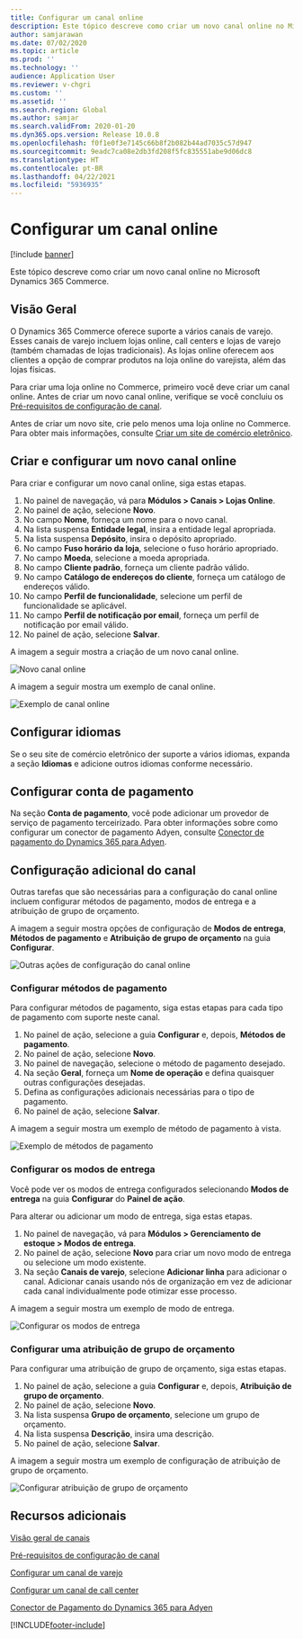 ```yaml
---
title: Configurar um canal online
description: Este tópico descreve como criar um novo canal online no Microsoft Dynamics 365 Commerce.
author: samjarawan
ms.date: 07/02/2020
ms.topic: article
ms.prod: ''
ms.technology: ''
audience: Application User
ms.reviewer: v-chgri
ms.custom: ''
ms.assetid: ''
ms.search.region: Global
ms.author: samjar
ms.search.validFrom: 2020-01-20
ms.dyn365.ops.version: Release 10.0.8
ms.openlocfilehash: f0f1e0f3e7145c66b8f2b082b44ad7035c57d947
ms.sourcegitcommit: 9eadc7ca08e2db3fd208f5fc835551abe9d06dc8
ms.translationtype: HT
ms.contentlocale: pt-BR
ms.lasthandoff: 04/22/2021
ms.locfileid: "5936935"
---
```

# <a name="set-up-an-online-channel"></a>Configurar um canal online


[!include [banner](includes/banner.md)]

Este tópico descreve como criar um novo canal online no Microsoft Dynamics 365 Commerce.

## <a name="overview"></a>Visão Geral

O Dynamics 365 Commerce oferece suporte a vários canais de varejo. Esses canais de varejo incluem lojas online, call centers e lojas de varejo (também chamadas de lojas tradicionais). As lojas online oferecem aos clientes a opção de comprar produtos na loja online do varejista, além das lojas físicas.

Para criar uma loja online no Commerce, primeiro você deve criar um canal online. Antes de criar um novo canal online, verifique se você concluiu os [Pré-requisitos de configuração de canal](channels-prerequisites.md).

Antes de criar um novo site, crie pelo menos uma loja online no Commerce. Para obter mais informações, consulte [Criar um site de comércio eletrônico](create-ecommerce-site.md).

## <a name="create-and-configure-a-new-online-channel"></a>Criar e configurar um novo canal online

Para criar e configurar um novo canal online, siga estas etapas.

1. No painel de navegação, vá para **Módulos \> Canais \> Lojas Online**.
1. No painel de ação, selecione **Novo**.
1. No campo **Nome**, forneça um nome para o novo canal.
1. Na lista suspensa **Entidade legal**, insira a entidade legal apropriada.
1. Na lista suspensa **Depósito**, insira o depósito apropriado.
1. No campo **Fuso horário da loja**, selecione o fuso horário apropriado.
1. No campo **Moeda**, selecione a moeda apropriada.
1. No campo **Cliente padrão**, forneça um cliente padrão válido.
1. No campo **Catálogo de endereços do cliente**, forneça um catálogo de endereços válido.
1. No campo **Perfil de funcionalidade**, selecione um perfil de funcionalidade se aplicável.
1. No campo **Perfil de notificação por email**, forneça um perfil de notificação por email válido.
1. No painel de ação, selecione **Salvar**.

A imagem a seguir mostra a criação de um novo canal online.

![Novo canal online](media/channel-setup-online-1.png)

A imagem a seguir mostra um exemplo de canal online.

![Exemplo de canal online](media/channel-setup-online-2.png)

## <a name="set-up-languages"></a>Configurar idiomas

Se o seu site de comércio eletrônico der suporte a vários idiomas, expanda a seção **Idiomas** e adicione outros idiomas conforme necessário.

## <a name="set-up-payment-account"></a>Configurar conta de pagamento

Na seção **Conta de pagamento**, você pode adicionar um provedor de serviço de pagamento terceirizado. Para obter informações sobre como configurar um conector de pagamento Adyen, consulte [Conector de pagamento do Dynamics 365 para Adyen](./dev-itpro/adyen-connector.md).

## <a name="additional-channel-setup"></a>Configuração adicional do canal

Outras tarefas que são necessárias para a configuração do canal online incluem configurar métodos de pagamento, modos de entrega e a atribuição de grupo de orçamento.

A imagem a seguir mostra opções de configuração de **Modos de entrega**, **Métodos de pagamento** e **Atribuição de grupo de orçamento** na guia **Configurar**.

![Outras ações de configuração do canal online](media/channel-setup-online-3.png)

### <a name="set-up-payment-methods"></a>Configurar métodos de pagamento

Para configurar métodos de pagamento, siga estas etapas para cada tipo de pagamento com suporte neste canal.

1. No painel de ação, selecione a guia **Configurar** e, depois, **Métodos de pagamento**.
1. No painel de ação, selecione **Novo**.
1. No painel de navegação, selecione o método de pagamento desejado.
1. Na seção **Geral**, forneça um **Nome de operação** e defina quaisquer outras configurações desejadas.
1. Defina as configurações adicionais necessárias para o tipo de pagamento.
1. No painel de ação, selecione **Salvar**.

A imagem a seguir mostra um exemplo de método de pagamento à vista.

![Exemplo de métodos de pagamento](media/channel-setup-retail-5.png)

### <a name="set-up-modes-of-delivery"></a>Configurar os modos de entrega

Você pode ver os modos de entrega configurados selecionando **Modos de entrega** na guia **Configurar** do **Painel de ação**.  

Para alterar ou adicionar um modo de entrega, siga estas etapas.

1. No painel de navegação, vá para **Módulos \> Gerenciamento de estoque \> Modos de entrega**.
1. No painel de ação, selecione **Novo** para criar um novo modo de entrega ou selecione um modo existente.
1. Na seção **Canais de varejo**, selecione **Adicionar linha** para adicionar o canal. Adicionar canais usando nós de organização em vez de adicionar cada canal individualmente pode otimizar esse processo.

A imagem a seguir mostra um exemplo de modo de entrega.

![Configurar os modos de entrega](media/channel-setup-retail-7.png)

### <a name="set-up-a-fulfillment-group-assignment"></a>Configurar uma atribuição de grupo de orçamento

Para configurar uma atribuição de grupo de orçamento, siga estas etapas.

1. No painel de ação, selecione a guia **Configurar** e, depois, **Atribuição de grupo de orçamento**.
1. No painel de ação, selecione **Novo**.
1. Na lista suspensa **Grupo de orçamento**, selecione um grupo de orçamento.
1. Na lista suspensa **Descrição**, insira uma descrição.
1. No painel de ação, selecione **Salvar**.

A imagem a seguir mostra um exemplo de configuração de atribuição de grupo de orçamento.

![Configurar atribuição de grupo de orçamento](media/channel-setup-retail-9.png)

## <a name="additional-resources"></a>Recursos adicionais

[Visão geral de canais](channels-overview.md)

[Pré-requisitos de configuração de canal](channels-prerequisites.md)

[Configurar um canal de varejo](channel-setup-retail.md)

[Configurar um canal de call center](channel-setup-callcenter.md)

[Conector de Pagamento do Dynamics 365 para Adyen](./dev-itpro/adyen-connector.md)


[!INCLUDE[footer-include](../includes/footer-banner.md)]